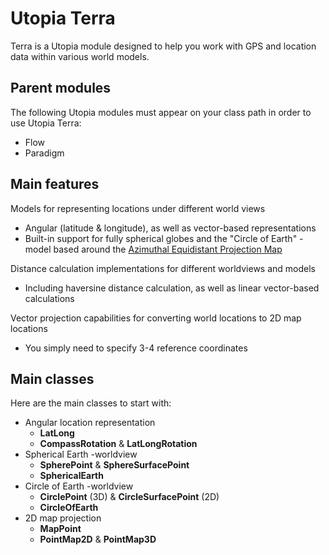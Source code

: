 # Utopia Terra
Terra is a Utopia module designed to help you work with GPS and location data within various world models.

## Parent modules
The following Utopia modules must appear on your class path in order to use Utopia Terra:
- Flow
- Paradigm

## Main features
Models for representing locations under different world views
- Angular (latitude & longitude), as well as vector-based representations
- Built-in support for fully spherical globes and the "Circle of Earth" -model based around the 
  [Azimuthal Equidistant Projection Map](https://pro.arcgis.com/en/pro-app/latest/help/mapping/properties/azimuthal-equidistant.htm)

Distance calculation implementations for different worldviews and models
- Including haversine distance calculation, as well as linear vector-based calculations

Vector projection capabilities for converting world locations to 2D map locations
- You simply need to specify 3-4 reference coordinates

## Main classes
Here are the main classes to start with:
- Angular location representation
  - **LatLong**
  - **CompassRotation** & **LatLongRotation**
- Spherical Earth -worldview
  - **SpherePoint** & **SphereSurfacePoint**
  - **SphericalEarth**
- Circle of Earth -worldview
  - **CirclePoint** (3D) & **CircleSurfacePoint** (2D)
  - **CircleOfEarth**
- 2D map projection
  - **MapPoint**
  - **PointMap2D** & **PointMap3D**